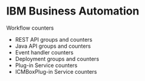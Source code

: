 # IBM Business Automation
Workflow counters

- REST API groups and counters
- Java API groups and counters
- Event handler counters
- Deployment groups and counters
- Plug-in Service counters
- ICMBoxPlug-in Service counters